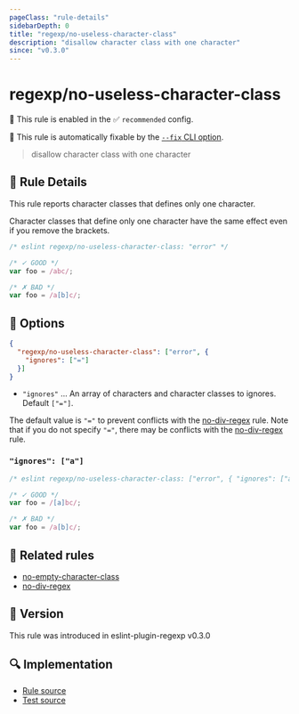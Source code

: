 ```yaml
---
pageClass: "rule-details"
sidebarDepth: 0
title: "regexp/no-useless-character-class"
description: "disallow character class with one character"
since: "v0.3.0"
---
```

# regexp/no-useless-character-class

💼 This rule is enabled in the ✅ `recommended` config.

🔧 This rule is automatically fixable by the [`--fix` CLI option](https://eslint.org/docs/latest/user-guide/command-line-interface#--fix).

<!-- end auto-generated rule header -->

> disallow character class with one character

## :book: Rule Details

This rule reports character classes that defines only one character.

Character classes that define only one character have the same effect even if you remove the brackets.

<eslint-code-block fix>

```js
/* eslint regexp/no-useless-character-class: "error" */

/* ✓ GOOD */
var foo = /abc/;

/* ✗ BAD */
var foo = /a[b]c/;
```

</eslint-code-block>

## :wrench: Options

```json
{
  "regexp/no-useless-character-class": ["error", {
    "ignores": ["="]
  }]
}
```

- `"ignores"` ... An array of characters and character classes to ignores. Default `["="]`.

The default value is `"="` to prevent conflicts with the [no-div-regex] rule. Note that if you do not specify `"="`, there may be conflicts with the [no-div-regex] rule.

### `"ignores": ["a"]`

<eslint-code-block fix>

```js
/* eslint regexp/no-useless-character-class: ["error", { "ignores": ["a"] }] */

/* ✓ GOOD */
var foo = /[a]bc/;

/* ✗ BAD */
var foo = /a[b]c/;
```

</eslint-code-block>

## :couple: Related rules

- [no-empty-character-class]
- [no-div-regex]

[no-empty-character-class]: https://eslint.org/docs/rules/no-empty-character-class
[no-div-regex]: https://eslint.org/docs/rules/no-div-regex

## :rocket: Version

This rule was introduced in eslint-plugin-regexp v0.3.0

## :mag: Implementation

- [Rule source](https://github.com/ota-meshi/eslint-plugin-regexp/blob/master/lib/rules/no-useless-character-class.ts)
- [Test source](https://github.com/ota-meshi/eslint-plugin-regexp/blob/master/tests/lib/rules/no-useless-character-class.ts)
